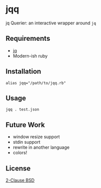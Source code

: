 # jqq

jq Querier: an interactive wrapper around `jq`

## Requirements

* [jq](https://github.com/stedolan/jq)
* Modern-ish ruby

## Installation

```
alias jqq="/path/to/jqq.rb"
```

## Usage

```
jqq . test.json
```

## Future Work

* window resize support
* stdin support
* rewrite in another language
* colors!

## License

[2-Clause BSD](LICENSE)
